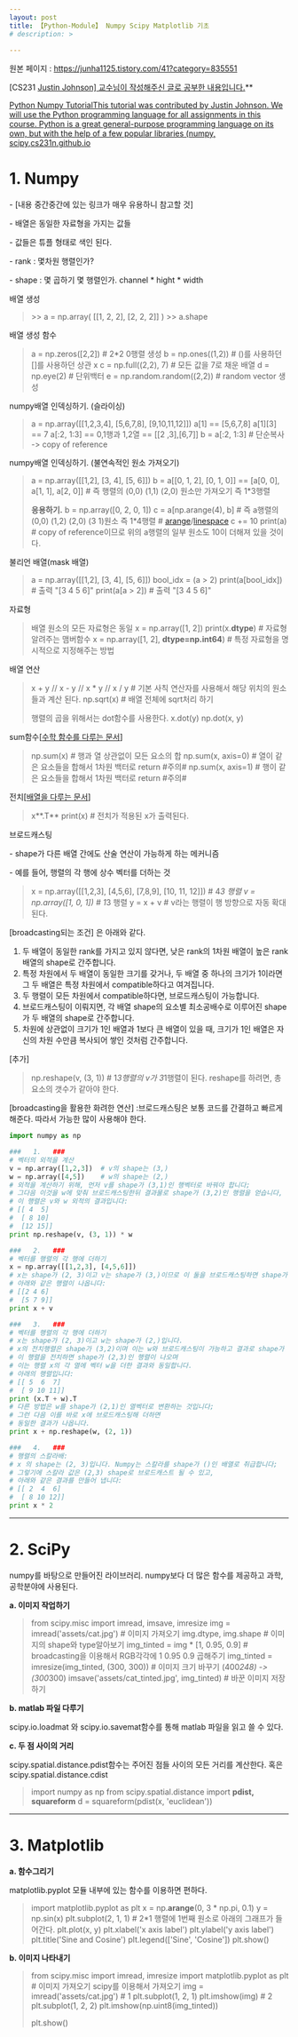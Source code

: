 ```yaml
---
layout: post
title: 【Python-Module】 Numpy Scipy Matplotlib 기초
# description: > 
    
---
```

 

원본 페이지 : https://junha1125.tistory.com/41?category=835551



[CS231 [Justin Johnson\] 교수님이 작성해주신 글로 공부한 내용입니다.](http://cs231n.github.io/python-numpy-tutorial/)**

[ Python Numpy TutorialThis tutorial was contributed by Justin Johnson. We will use the Python programming language for all assignments in this course. Python is a great general-purpose programming language on its own, but with the help of a few popular libraries (numpy, scipy,cs231n.github.io](http://cs231n.github.io/python-numpy-tutorial/)



# **1. Numpy**

\- [내용 중간중간에 있는 링크가 매우 유용하니 참고할 것]

\- 배열은 동일한 자료형을 가지는 값들

\- 값들은 튜플 형태로 색인 된다. 

\- rank : 몇차원 행렬인가?

\- shape : 몇 곱하기 몇 행렬인가. channel * hight * width

배열 생성

> \>> a = np.array( [[1, 2, 2], [2, 2, 2]] )
> \>> a.shape

배열 생성 함수

> a = np.zeros([2,2]) # 2*2 0행렬 생성
> b = np.ones((1,2)) # ()를 사용하던 []를 사용하던 상관 x
> c = np.full((2,2), 7) # 모든 값을 7로 채운 배열
> d = np.eye(2)  # 단위백터
> e = np.random.random((2,2)) # random vector 생성

numpy배열 인덱싱하기. (슬라이싱)

> a = np.array([[1,2,3,4], [5,6,7,8], [9,10,11,12]])
> a[1] == [5,6,7,8]
> a[1][3] == 7
> a[:2, 1:3] == 0,1행과 1,2열 == [[2 ,3],[6,7]]
> b = a[:2, 1:3] # 단순복사 -> copy of reference

numpy배열 인덱싱하기. (불연속적인 원소 가져오기)

> a = np.array([[1,2], [3, 4], [5, 6]])
> b = a[[0, 1, 2], [0, 1, 0]] == [a[0, 0], a[1, 1], a[2, 0]]  # 즉 행렬의 (0,0) (1,1) (2,0) 원소만 가져오기 즉 1*3행렬
>
> **응용하기.**
> b = np.array([0, 2, 0, 1])
> c = a[np.arange(4), b] # 즉 a행렬의 (0,0) (1,2) (2,0) (3 1)원소 즉 1*4행렬 # [arange](https://docs.scipy.org/doc/numpy/reference/generated/numpy.arange.html)/[linespace](https://docs.scipy.org/doc/numpy/reference/generated/numpy.linspace.html)
> c += 10
> print(a) # copy of reference이므로 위의 a행렬의 일부 원소도 10이 더해져 있을 것이다. 

불리언 배열(mask 배열)

> a = np.array([[1,2], [3, 4], [5, 6]])
> bool_idx = (a > 2)
> print(a[bool_idx]) # 출력 "[3 4 5 6]"
> print(a[a > 2]) # 출력 "[3 4 5 6]"

자료형

> 배열 원소의 모든 자료형은 동일
> x = np.array([1, 2]) 
> print(x.**dtype**)  # 자료형 알려주는 맴버함수
> x = np.array([1, 2], **dtype=np.int64**) # 특정 자료형을 명시적으로 지정해주는 방법

배열 연산

> x + y // x - y // x * y // x / y # 기본 사칙 연산자를 사용해서 해당 위치의 원소들과 계산 된다.
> np.sqrt(x)  # 배열 전체에 sqrt처리 하기
>
> 행렬의 곱을 위해서는 dot함수를 사용한다. 
> x.dot(y)
> np.dot(x, y)

sum함수[[수학 함수를 다루는 문서](https://docs.scipy.org/doc/numpy/reference/routines.math.html)]

> np.sum(x)  # 행과 열 상관없이 모든 요소의 합
> np.sum(x, axis=0) # 열이 같은 요소들을 합해서 1차원 백터로 return #주의#
> np.sum(x, axis=1) # 행이 같은 요소들을 합해서 1차원 백터로 return #주의#

전치[[배열을 다루는 문서](https://docs.scipy.org/doc/numpy/reference/routines.array-manipulation.html)]

> x**.T**
> print(x) # 전치가 적용된 x가 출력된다. 

브로드캐스팅

\- shape가 다른 배열 간에도 산술 연산이 가능하게 하는 메커니즘

\- 예를 들어, 행렬의 각 행에 상수 벡터를 더하는 것

> x = np.array([[1,2,3], [4,5,6], [7,8,9], [10, 11, 12]])   # 4*3 행렬
> v = np.array([1, 0, 1])                         # 1*3 행렬
> y = x + v                     # v라는 행렬이 행 방향으로 자동 확대 된다.

[broadcasting되는 조건] 은 아래와 같다.

1. 두 배열이 동일한 rank를 가지고 있지 않다면, 낮은 rank의 1차원 배열이 높은 rank 배열의 shape로 간주합니다.
2. 특정 차원에서 두 배열이 동일한 크기를 갖거나, 두 배열 중 하나의 크기가 1이라면 그 두 배열은 특정 차원에서 compatible하다고 여겨집니다.
3. 두 행렬이 모든 차원에서 compatible하다면, 브로드캐스팅이 가능합니다.
4. 브로드캐스팅이 이뤄지면, 각 배열 shape의 요소별 최소공배수로 이루어진 shape가 두 배열의 shape로 간주합니다.
5. 차원에 상관없이 크기가 1인 배열과 1보다 큰 배열이 있을 때, 크기가 1인 배열은 자신의 차원 수만큼 복사되어 쌓인 것처럼 간주합니다.

[추가]

> np.reshape(v, (3, 1))  # 1*3행렬의 v가 3*1행렬이 된다. reshape를 하려면, 총 요소의 갯수가 같아야 한다.

[broadcasting을 활용한 화려한 연산] :브로드캐스팅은 보통 코드를 간결하고 빠르게 해준다. 따라서 가능한 많이 사용해야 한다. 

```python
import numpy as np

###   1.   ### 
# 벡터의 외적을 계산
v = np.array([1,2,3])  # v의 shape는 (3,)
w = np.array([4,5])    # w의 shape는 (2,)
# 외적을 계산하기 위해, 먼저 v를 shape가 (3,1)인 행벡터로 바꿔야 합니다;
# 그다음 이것을 w에 맞춰 브로드캐스팅한뒤 결과물로 shape가 (3,2)인 행렬을 얻습니다,
# 이 행렬은 v와 w 외적의 결과입니다:
# [[ 4  5]
#  [ 8 10]
#  [12 15]]
print np.reshape(v, (3, 1)) * w

###   2.   ###
# 벡터를 행렬의 각 행에 더하기
x = np.array([[1,2,3], [4,5,6]])
# x는 shape가 (2, 3)이고 v는 shape가 (3,)이므로 이 둘을 브로드캐스팅하면 shape가 (2, 3)인
# 아래와 같은 행렬이 나옵니다:
# [[2 4 6]
#  [5 7 9]]
print x + v

###   3.   ###
# 벡터를 행렬의 각 행에 더하기
# x는 shape가 (2, 3)이고 w는 shape가 (2,)입니다.
# x의 전치행렬은 shape가 (3,2)이며 이는 w와 브로드캐스팅이 가능하고 결과로 shape가 (3,2)인 행렬이 생깁니다;
# 이 행렬을 전치하면 shape가 (2,3)인 행렬이 나오며
# 이는 행렬 x의 각 열에 벡터 w을 더한 결과와 동일합니다.
# 아래의 행렬입니다:
# [[ 5  6  7]
#  [ 9 10 11]]
print (x.T + w).T
# 다른 방법은 w를 shape가 (2,1)인 열벡터로 변환하는 것입니다;
# 그런 다음 이를 바로 x에 브로드캐스팅해 더하면
# 동일한 결과가 나옵니다.
print x + np.reshape(w, (2, 1))

###   4.   ###
# 행렬의 스칼라배:
# x 의 shape는 (2, 3)입니다. Numpy는 스칼라를 shape가 ()인 배열로 취급합니다;
# 그렇기에 스칼라 값은 (2,3) shape로 브로드캐스트 될 수 있고,
# 아래와 같은 결과를 만들어 냅니다:
# [[ 2  4  6]
#  [ 8 10 12]]
print x * 2
```



------

# **2. SciPy**

numpy를 바탕으로 만들어진 라이브러리. numpy보다 더 많은 함수를 제공하고 과학, 공학분야에 사용된다.

**a. 이미지 작업하기**

> from scipy.misc import imread, imsave, imresize
> img = imread('assets/cat.jpg')                          # 이미지 가져오기
> img.dtype, img.shape                                 # 이미지의 shape와 type알아보기
> img_tinted = img * [1, 0.95, 0.9]                 # broadcasting을 이용해서 RGB각각에 1 0.95 0.9 곱해주기
> img_tinted = imresize(img_tinted, (300, 300))              # 이미지 크기 바꾸기 (400*248) -> (300*300)
> imsave('assets/cat_tinted.jpg', img_tinted)                 # 바꾼 이미지 저장하기

**b. matlab 파일 다루기**

scipy.io.loadmat 와 scipy.io.savemat함수를 통해 matlab 파일을 읽고 쓸 수 있다.

**c. 두 점 사이의 거리**

scipy.spatial.distance.pdist함수는 주어진 점들 사이의 모든 거리를 계산한다. 혹은 scipy.spatial.distance.cdist

> import numpy as np from scipy.spatial.distance import **pdist,** **squareform**
> d = squareform(pdist(x, 'euclidean'))

 

------

# 3. Matplotlib

**a. 함수그리기**

matplotlib.pyplot 모듈 내부에 있는 함수를 이용하면 편하다. 

> import matplotlib.pyplot as plt
> x = np.**arange**(0, 3 * np.pi, 0.1)
> y = np.sin(x)
> plt.subplot(2, 1, 1) # 2*1 행렬에 1번째 원소로 아래의 그래프가 들어간다. 
> plt.plot(x, y)
> plt.xlabel('x axis label')
> plt.ylabel('y axis label')
> plt.title('Sine and Cosine')
> plt.legend(['Sine', 'Cosine'])
> plt.show()

**b. 이미지 나타내기**

> from scipy.misc import imread, imresize
> import matplotlib.pyplot as plt
> \# 이미지 가져오기 scipy를 이용해서 가져오기
> img = imread('assets/cat.jpg')
> \# 1
> plt.subplot(1, 2, 1)
> plt.imshow(img)
> \# 2
> plt.subplot(1, 2, 2)
> plt.imshow(np.uint8(img_tinted))
>
>
> 
> plt.show()